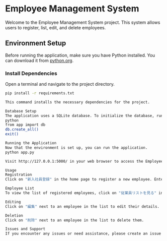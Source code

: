 # Employee Management System

Welcome to the Employee Management System project. This system allows users to register, list, edit, and delete employees.

## Environment Setup

Before running the application, make sure you have Python installed. You can download it from [python.org](https://www.python.org/downloads/).

### Install Dependencies

Open a terminal and navigate to the project directory.

```bash
pip install -r requirements.txt

This command installs the necessary dependencies for the project.

Database Setup
The application uses a SQLite database. To initialize the database, run the following commands:
python
from app import db
db.create_all()
exit()

Running the Application
Now that the environment is set up, you can run the application.
python app.py

Visit http://127.0.0.1:5000/ in your web browser to access the Employee Management System.

Usage
Registration
Click on "新入社員登録" in the home page to register a new employee. Enter the employee ID and name in the provided form.

Employee List
To view the list of registered employees, click on "従業員リストを見る" in the home page.

Editing
Click on "編集" next to an employee in the list to edit their details.

Deletion
Click on "削除" next to an employee in the list to delete them.

Issues and Support
If you encounter any issues or need assistance, please create an issue on the GitHub repository.
